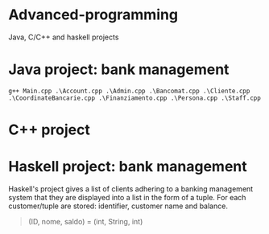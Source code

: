 # Advanced-programming
Java, C/C++ and haskell projects

# Java project: bank management

```
g++ Main.cpp .\Account.cpp .\Admin.cpp .\Bancomat.cpp .\Cliente.cpp .\CoordinateBancarie.cpp .\Finanziamento.cpp .\Persona.cpp .\Staff.cpp
```


# C++ project


# Haskell project: bank management
Haskell's project gives a list of clients adhering to a banking management system that they are displayed into a list in the form of a tuple. For each
customer/tuple are stored: identifier, customer name and balance.

> (ID, nome, saldo) = (int, String, int)
